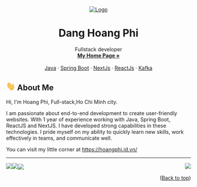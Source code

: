 
<div id="top"></div>

<!-- PROJECT LOGO -->
<br />
<div align="center">
  <a href="https://github.com/vuvandinh123">
    <img src="images/logo.jpg"  alt="Logo" width="80" height="80">
  </a>

  <h1 align="center"> Dang Hoang Phi</h1>

  <p align="center">
   Fullstack developer
    <br />
    <a href=""><strong>My Home Page »</strong></a>
    <br />
    <br />
    <a href="">Java</a>
    ·
    <a href="">Spring Boot</a>
    ·
    <a href="">NextJs</a>
    ·
    <a href="">ReactJs</a>
    ·
    <a href="">Kafka</a>
  </p>
</div>

## <img width="25" src="https://github.com/1999AZZAR/1999AZZAR/blob/readme/resources/img/waving.gif"> About Me

Hi, I'm Hoang Phi, Full-stack,Ho Chi Minh city.

I am passionate about end-to-end development to create user-friendly websites. With 1 year of experience working with Java, Spring Boot, ReactJS and NextJS. I have developed strong capabilities in these technologies. I pride myself on my ability to quickly learn new skills, work effectively in teams, and communicate well.

You can visit my little corner at <https://hoangphi.id.vn/>

****
<a href="https://github.com/Phihoang2003">
    <picture>
        <source media="(prefers-color-scheme: dark)" srcset="https://github-readme-stats.vercel.app/api/top-langs/?username=Phihoang2003&hide_title=true&langs_count=10&hide=G-code&hide_border=true&theme=dark&bg_color=0e1116&title_color=ffffff&text_color=ffffff&layout=donut-vertical&exclude_repo=babel,convert">
        <img align="right" src="https://github-readme-stats.vercel.app/api/top-langs/?username=jgphilpott&hide_title=true&langs_count=10&hide=G-code&hide_border=true&layout=donut-vertical&exclude_repo=babel,convert">
    </picture>
</a>
<a href="https://github.com/Phihoang2003">
    <picture>
        <source media="(prefers-color-scheme: dark)" srcset="https://github-readme-stats.vercel.app/api?username=Phihoang2003&hide_title=true&include_all_commits=true&count_private=true&show_icons=true&hide_border=true&theme=dark&bg_color=0e1116&title_color=ffffff&text_color=ffffff&icon_color=1f6feb">
        <img align="left" src="https://github-readme-stats.vercel.app/api?username=Phihoang2003&hide_title=true&include_all_commits=true&count_private=true&show_icons=true&hide_border=true">
    </picture>
</a>

<a href="https://github.com/Phihoang2003">
    <picture>
        <source media="(prefers-color-scheme: dark)" srcset="https://github-readme-streak-stats.herokuapp.com/?user=Phihoang2003&hide_border=true&theme=dark&background=0e1116">
        <img align="left" src="https://github-readme-streak-stats.herokuapp.com/?user=jgphilpott&hide_border=true">
    </picture>
</a>

<a href="https://github.com/Phihoang2003">
    <picture>
        <source media="(prefers-color-scheme: dark)" srcset="https://github-readme-activity-graph.vercel.app/graph?username=Phihoang2003&theme=github-dark&area=true&hide_border=true&custom_title=Past%20Months%20Activity&color=ffffff&bg_color=0e1116">
        <img align="center" src="https://github-readme-activity-graph.vercel.app/graph?username=Phihoang2003&theme=github-light&area=true&hide_border=true&custom_title=Past%20Months%20Activity">
    </picture>
</a>


<p align="right">(<a href="#top">Back to top</a>)</p>
